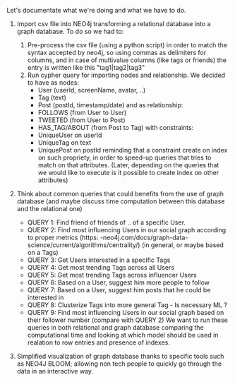 Let's documentate what we're doing and what we have to do.

1. Import csv file into NEO4j transforming a relational database into a graph database. To do so we had to:
    1. Pre-process the csv file (using a python script) in order to match the syntax accepted by neo4j, so using commas as delimiters for columns, and in case of multivalue columns (like tags or friends) the entry is written like this "tag1|tag2|tag3"
    2. Run cypher query for importing nodes and relationship. We decided to have as nodes:
        - User (userId, screenName, avatar, ..)
        - Tag (text)
        - Post (postId, timestamp/date)
    and as relationship:
        - FOLLOWS (from User to User)
        - TWEETED (from User to Post)
        - HAS_TAG/ABOUT (from Post to Tag)
    with constraints:
        - UniqueUser on userId
        - UniqueTag on text
        - UniquePost on postId
    reminding that a constraint create on index on such propriety, in order to speed-up queries that tries to match on that attributes.
    (Later, depending on the queries that we would like to execute is it possible to create index on other attributes)

2. Think about common queries that could benefits from the use of graph database (and maybe discuss time computation between this database and the relational one)
    - QUERY 1: Find friend of friends of .. of a specific User.
    - QUERY 2: Find most influencing Users in our social graph according to proper metrics (https:  -neo4j.com/docs/graph-data-science/current/algorithms/centrality/) (in general, or maybe based on a Tags)
    - QUERY 3: Get Users interested in a specific Tags
    - QUERY 4: Get most trending Tags across all Users
    - QUERY 5: Get most trending Tags across influencer Users
    - QUERY 6: Based on a User, suggest him more people to follow
    - QUERY 7: Based on a User, suggest him posts that he could be interested in
    - QUERY 8: Clusterize Tags into more general Tag - Is necessary ML ?
    - QUERY 9: Find most influencing Users in our social graph based on their follower number (compare with QUERY 2)
We want to run these queries in both relational and graph database comparing the computational time and looking at which model should be used in realation to row entries and presence of indexes.

3. Simplified visualization of graph database thanks to specific tools such as NEO4J BLOOM; allowing non tech people to quickly go through the data in an interactive way. 


